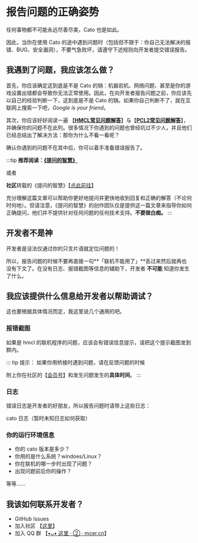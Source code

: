 # 报告问题的正确姿势

任何事物都不可能永远尽善尽美，Cato 也是如此。

因此，当你在使用 Cato 的途中遇到问题时（包括但不限于：你自己无法解决的报错、BUG、安全漏洞），不要气急败坏，请遵守下述规则向开发者提交错误报告。

## 我遇到了问题，我应该怎么做？

首先，你应该确定这到底是不是 Cato 的锅：机器宕机、网络问题、甚至是你的游戏设置出错都会导致你无法正常使用。因此，在向开发者报告问题之前，你应该先以自己的经验判断一下，这到底是不是 Cato 的锅。如果你自己判断不了，就在互联网上搜索一下吧，_Google is your friend_。

其次，你应该好好阅读一遍 【[**HMCL常见问题解答**](./hmcldeFAQ.md)】与【[**PCL2常见问题解答**](./Pcl2deFAQ.md)】，并确保你的问题不在此列。很多情况下你遇到的问题也曾经坑过不少人，并且他们已经总结出了解决方法：那你为什么不看一看呢？

确认你遇到的问题不在其中后，你可以着手准备错误报告了。

:::tip
**推荐阅读：[《提问的智慧》](https://github.com/ryanhanwu/How-To-Ask-Questions-The-Smart-Way/blob/master/README-zh_CN.md)**

或者

**社区**转载的《提问的智慧》【[点此前往](https://noin.cn/890.html?ref=gClkrjnjp)】

充分理解这篇文章可以帮助你更好地提问并更快地收到回复和正确的解答（不论何时何地）。但请注意，《提问的智慧》的创作团队仅是提供这一篇文章来指导你如何正确提问，他们并不提供针对任何问题的任何技术支持。**不要做白痴。**
:::

## 开发者不是神

开发者是没法仅通过你的只言片语就定位问题的！

所以，报告问题的时候不要再直接一句**「联机不能用了」**丢过来然后就再也没有下文了。在没有日志、报错截图等信息的辅助下，开发者 **不可能** 知道你发生了什么。

## 我应该提供什么信息给开发者以帮助调试？

这也要根据具体情况而定，我这里说几个通用的吧。

### 报错截图

如果是 hmcl 的联机程序的问题，应该会有错误信息提示，请把这个提示截图发到群内。

::: tip 提示：
如果你用桥接时遇到问题，请在反馈问题的时候

附上你在社区的【[会员号](/noin/mcjs.md)】和发生问题发生的**具体时间**。
:::

### 日志

错误日志是开发者的好朋友，所以报告问题时请带上这些日志：

cato 日志（暂时未知日志如何获取）

### 你的运行环境信息

- 你的 cato 版本是多少？
- 你用的是什么系统？windoes/Linux？
- 你在联机的哪一步时出现了问题？
- 出现问题前后你的操作？

等等……

## 我该如何联系开发者？

- GitHub Issues
- 加入社区 【[这里](https://noin.cn)】
- 加入 QQ 群 【[•ᴗ• 这里 · ② · mcer.cn](https://jq.qq.com/?_wv=1027&k=7Hbo35Ij)】